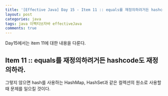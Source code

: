 ```yaml
---
title: '[Effective Java] Day 15 - Item 11 :: equals를 재정의하려거든 hashcode도 재정의하라.'
layout: post
categories: java
tags: java 이펙티브자바 effectiveJava
comments: true
---
```


Day15에서는 item 11에 대한 내용을 다룬다.

## Item 11 :: equals를 재정의하려거든 hashcode도 재정의하라.

그렇지 않으면 hash를 사용하는 HashMap, HashSet과 같은 컬렉션의 원소로 사용할 때 문제를 일으킬 것이다.  